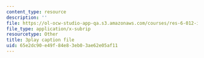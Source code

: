 ```yaml
---
content_type: resource
description: ''
file: https://ol-ocw-studio-app-qa.s3.amazonaws.com/courses/res-6-012-introduction-to-probability-spring-2018/65e2dc90e49f84e83eb03ae62e05af11_Xwd4ABlO0Dc.srt
file_type: application/x-subrip
resourcetype: Other
title: 3play caption file
uid: 65e2dc90-e49f-84e8-3eb0-3ae62e05af11
---
```

